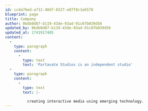 ```yaml
---
id: ccda76ed-a712-40d7-8327-e87f8c1e6578
blueprint: page
title: Company
author: 0bdb0d87-b119-43de-93ad-91c07b039d56
updated_by: 0bdb0d87-b119-43de-93ad-91c07b039d56
updated_at: 1741917485
content:
  -
    type: paragraph
    content:
      -
        type: text
        text: 'Partavate Studios is an independent studio'
  -
    type: paragraph
    content:
      -
        type: text
        text: |-

          creating interactive media using emerging technology.
---
```

